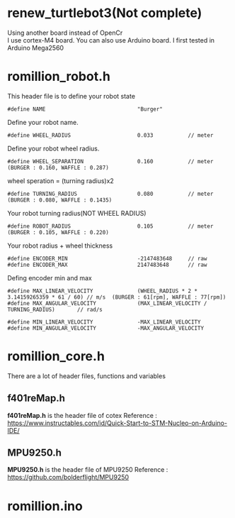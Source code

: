 # renew_turtlebot3(Not complete)
Using another board instead of OpenCr<br>
I use cortex-M4 board. You can also use Arduino board. I first tested in Arduino Mega2560

# romillion_robot.h
This header file is to define your robot state

    #define NAME                             "Burger"
Define your robot name.

    #define WHEEL_RADIUS                     0.033           // meter
Define your robot wheel radius.

    #define WHEEL_SEPARATION                 0.160           // meter (BURGER : 0.160, WAFFLE : 0.287)
wheel speration = (turning radius)x2

    #define TURNING_RADIUS                   0.080           // meter (BURGER : 0.080, WAFFLE : 0.1435)
Your robot turning radius(NOT WHEEL RADIUS)

    #define ROBOT_RADIUS                     0.105           // meter (BURGER : 0.105, WAFFLE : 0.220)
Your robot radius + wheel thickness

    #define ENCODER_MIN                      -2147483648     // raw
    #define ENCODER_MAX                      2147483648      // raw
Defing encoder min and max

    #define MAX_LINEAR_VELOCITY              (WHEEL_RADIUS * 2 * 3.14159265359 * 61 / 60) // m/s  (BURGER : 61[rpm], WAFFLE : 77[rpm])
    #define MAX_ANGULAR_VELOCITY             (MAX_LINEAR_VELOCITY / TURNING_RADIUS)       // rad/s

    #define MIN_LINEAR_VELOCITY              -MAX_LINEAR_VELOCITY  
    #define MIN_ANGULAR_VELOCITY             -MAX_ANGULAR_VELOCITY 


# romillion_core.h
There are a lot of header files, functions and variables

## f401reMap.h
**f401reMap.h** is the header file of cotex
Reference : https://www.instructables.com/id/Quick-Start-to-STM-Nucleo-on-Arduino-IDE/

## MPU9250.h
**MPU9250.h** is the header file of MPU9250
Reference : https://github.com/bolderflight/MPU9250<br>

# romillion.ino




